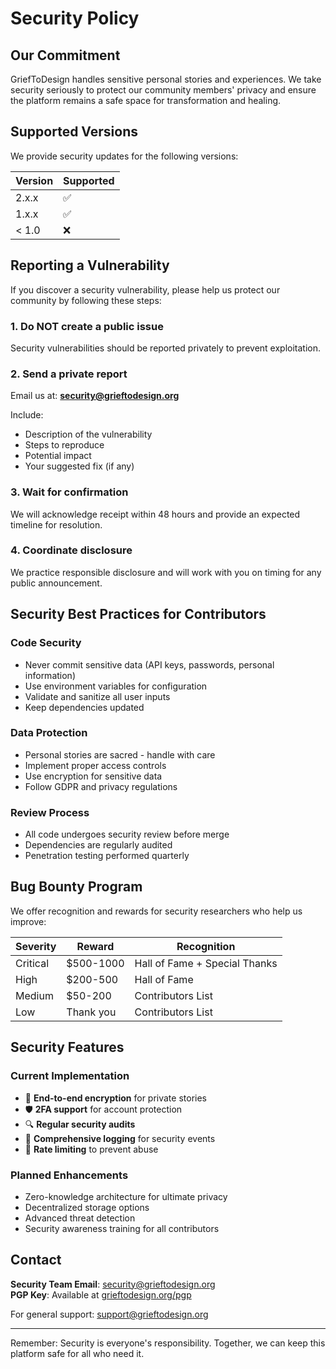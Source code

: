 # Security Policy

## Our Commitment

GriefToDesign handles sensitive personal stories and experiences. We take security seriously to protect our community members' privacy and ensure the platform remains a safe space for transformation and healing.

## Supported Versions

We provide security updates for the following versions:

| Version | Supported          |
| ------- | ------------------ |
| 2.x.x   | :white_check_mark: |
| 1.x.x   | :white_check_mark: |
| < 1.0   | :x:                |

## Reporting a Vulnerability

If you discover a security vulnerability, please help us protect our community by following these steps:

### 1. Do NOT create a public issue
Security vulnerabilities should be reported privately to prevent exploitation.

### 2. Send a private report
Email us at: **security@grieftodesign.org**

Include:
- Description of the vulnerability
- Steps to reproduce
- Potential impact
- Your suggested fix (if any)

### 3. Wait for confirmation
We will acknowledge receipt within 48 hours and provide an expected timeline for resolution.

### 4. Coordinate disclosure
We practice responsible disclosure and will work with you on timing for any public announcement.

## Security Best Practices for Contributors

### Code Security
- Never commit sensitive data (API keys, passwords, personal information)
- Use environment variables for configuration
- Validate and sanitize all user inputs
- Keep dependencies updated

### Data Protection
- Personal stories are sacred - handle with care
- Implement proper access controls
- Use encryption for sensitive data
- Follow GDPR and privacy regulations

### Review Process
- All code undergoes security review before merge
- Dependencies are regularly audited
- Penetration testing performed quarterly

## Bug Bounty Program

We offer recognition and rewards for security researchers who help us improve:

| Severity | Reward | Recognition |
|----------|---------|-------------|
| Critical | $500-1000 | Hall of Fame + Special Thanks |
| High | $200-500 | Hall of Fame |
| Medium | $50-200 | Contributors List |
| Low | Thank you | Contributors List |

## Security Features

### Current Implementation
- 🔐 **End-to-end encryption** for private stories
- 🛡️ **2FA support** for account protection
- 🔍 **Regular security audits**
- 📝 **Comprehensive logging** for security events
- 🚫 **Rate limiting** to prevent abuse

### Planned Enhancements
- Zero-knowledge architecture for ultimate privacy
- Decentralized storage options
- Advanced threat detection
- Security awareness training for all contributors

## Contact

**Security Team Email**: security@grieftodesign.org  
**PGP Key**: Available at [grieftodesign.org/pgp](https://grieftodesign.org/pgp)

For general support: support@grieftodesign.org

---

Remember: Security is everyone's responsibility. Together, we can keep this platform safe for all who need it.
